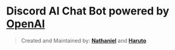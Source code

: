 # Discord AI Chat Bot powered by [OpenAI](https://openai.com/)
> Created and Maintained by:
> [**Nathaniel**](https://discord.com/users/829427219541393428) and [**Haruto**](https://discord.com/users/1061411114958729287)
